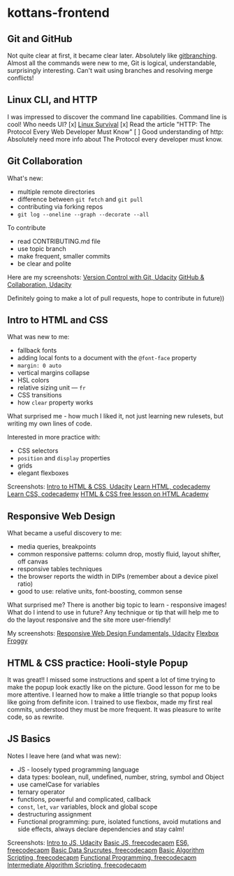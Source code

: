 # kottans-frontend
## Git and GitHub
Not quite clear at first, it became clear later. Absolutely like [gitbranching](https://learngitbranching.js.org/).
Almost all the commands were new to me, Git is logical, understandable, surprisingly interesting. Can't wait using branches and resolving merge conflicts!

## Linux CLI, and HTTP
I was impressed to discover the command line capabilities. Command line is cool! Who needs UI?
[x] [Linux Survival](task_linux_cli/linux-survival.png)
[x] Read the article "HTTP: The Protocol Every Web Developer Must Know"
[ ] Good understanding of http:
Absolutely need more info about The Protocol every developer must know.

## Git Collaboration
What's new:
- multiple remote directories
- difference between `git fetch` and `git pull`
- contributing via forking repos
- `git log --oneline --graph --decorate --all`

To contribute
- read CONTRIBUTING.md file
- use topic branch
- make frequent, smaller commits
- be clear and polite

Here are my screenshots:
[Version Control with Git, Udacity](task_git_collaboration/version-control-with-git.png)
[GitHub & Collaboration, Udacity](task_git_collaboration/github-and-collaboration.png)

Definitely going to make a lot of pull requests, hope to contribute in future))

## Intro to HTML and CSS 
What was new to me:
- fallback fonts
- adding local fonts to a document with the `@font-face` property
- `margin: 0 auto`
- vertical margins collapse
- HSL colors
- relative sizing unit — `fr`
- CSS transitions
- how `clear` property works

What surprised me - how much I liked it, not just learning new rulesets, but writing my own lines of code.

Interested in more practice with:
- CSS selectors
- `position` and `display` properties
- grids
- elegant flexboxes

Screenshots:
[Intro to HTML & CSS, Udacity](task_html_css_intro/intro-to-html-css-udacity.png)
[Learn HTML, codecademy](task_html_css_intro/learn-html-codecademy.png)
[Learn CSS, codecademy](task_html_css_intro/learn-css-codecademy.png)
[HTML & CSS free lesson on HTML Academy](task_html_css_intro/html-css-free-lesson-htmlacademy.png)


## Responsive Web Design 
What became a useful discovery to me:
- media queries, breakpoints
- common responsive patterns: column drop, mostly fluid, layout shifter, off canvas
- responsive tables techniques
- the browser reports the width in DIPs (remember about a device pixel ratio)
- good to use: relative units, font-boosting, common sense

What surprised me? There is another big topic to learn - responsive images!
What do I intend to use in future? Any technique or tip that will help me to do the layout responsive and the site more user-friendly!

My screenshots: 
[Responsive Web Design Fundamentals, Udacity](task_responsive_web_design/responsive-web-design-fundamentals-udacity.png)
[Flexbox Froggy](task_responsive_web_design/flexbox-froggy.png)

## HTML & CSS practice: Hooli-style Popup
It was great!! I missed some instructions and spent a lot of time trying to make the popup look exactly like on the picture. Good lesson for me to be more attentive. 
I learned how to make a little triangle so that popup looks like going from definite icon. I trained to use flexbox, made my first real commits, understood they must be more frequent. It was pleasure to write code, so as rewrite.

## JS Basics
Notes I leave here (and what was new):
* JS - loosely typed programming language
* data types: boolean, null, undefined, number, string, symbol and Object
* use camelCase for variables
* ternary operator
* functions, powerful and complicated, callback
* `const`, `let`, `var` variables, block and global scope
* destructuring assignment
* Functional programming: pure, isolated functions, avoid mutations and side effects, always declare dependencies and stay calm!

Screenshots:
[Intro to JS, Udacity](task_js_basics/intro-to-javascript-udacity.png)
[Basic JS, freecodecapm](task_js_basics/basic-javascript-freecodecamp.png)
[ES6, freecodecapm](task_js_basics/es6-freecodecamp.png)
[Basic Data Srucrutes, freecodecapm](task_js_basics/basic-data-structures-freecodecamp.png)
[Basic Algorithm Scripting, freecodecapm](task_js_basics/basic-algorithm-scripting-freecodecamp.png)
[Functional Programming, freecodecapm](task_js_basics/functional-programming-freecodecamp.png)
[Intermediate Algorithm Scripting, freecodecapm](task_js_basics/intermediate-algorithm-scripting-freecodecamp.png)
